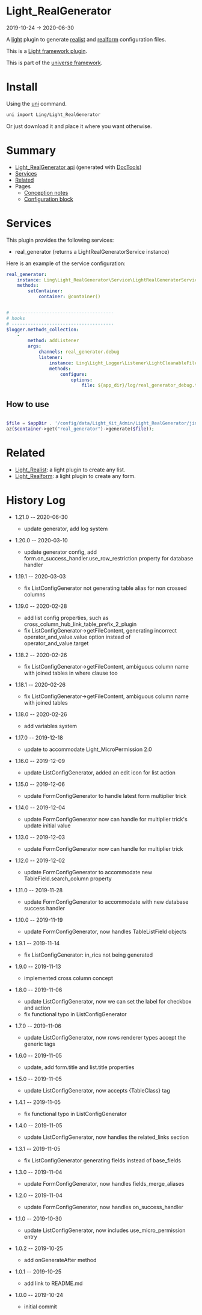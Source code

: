 Light_RealGenerator
===========
2019-10-24 -> 2020-06-30



A [light](https://github.com/lingtalfi/Light) plugin to generate [realist](https://github.com/lingtalfi/Light_Realist) and [realform](https://github.com/lingtalfi/Light_Realform) configuration files.

This is a [Light framework plugin](https://github.com/lingtalfi/Light/blob/master/doc/pages/plugin.md).

This is part of the [universe framework](https://github.com/karayabin/universe-snapshot).


Install
==========
Using the [uni](https://github.com/lingtalfi/universe-naive-importer) command.
```bash
uni import Ling/Light_RealGenerator
```

Or just download it and place it where you want otherwise.






Summary
===========
- [Light_RealGenerator api](https://github.com/lingtalfi/Light_RealGenerator/blob/master/doc/api/Ling/Light_RealGenerator.md) (generated with [DocTools](https://github.com/lingtalfi/DocTools))
- [Services](#services)
- [Related](#related)
- Pages
    - [Conception notes](https://github.com/lingtalfi/Light_RealGenerator/blob/master/doc/pages/conception-notes.md)
    - [Configuration block](https://github.com/lingtalfi/Light_RealGenerator/blob/master/doc/pages/realgen-configuration-block.md)




Services
=========


This plugin provides the following services:

- real_generator (returns a LightRealGeneratorService instance)



Here is an example of the service configuration:

```yaml
real_generator:
    instance: Ling\Light_RealGenerator\Service\LightRealGeneratorService
    methods:
        setContainer:
            container: @container()


# --------------------------------------
# hooks
# --------------------------------------
$logger.methods_collection:
    -
        method: addListener
        args:
            channels: real_generator.debug
            listener:
                instance: Ling\Light_Logger\Listener\LightCleanableFileLoggerListener
                methods:
                    configure:
                        options:
                            file: ${app_dir}/log/real_generator_debug.txt
```


How to use
--------------

```php

$file = $appDir . '/config/data/Light_Kit_Admin/Light_RealGenerator/jindemo.byml';
az($container->get("real_generator")->generate($file));
```






Related
=========
- [Light_Realist](https://github.com/lingtalfi/Light_Realist): a light plugin to create any list.
- [Light_Realform](https://github.com/lingtalfi/Light_Realform): a light plugin to create any form.



History Log
=============

- 1.21.0 -- 2020-06-30

    - update generator, add log system 

- 1.20.0 -- 2020-03-10

    - update generator config, add form.on_success_handler.use_row_restriction property for database handler 
    
- 1.19.1 -- 2020-03-03

    - fix ListConfigGenerator not generating table alias for non crossed columns
    
- 1.19.0 -- 2020-02-28

    - add list config properties, such as cross_column_hub_link_table_prefix_2_plugin 
    - fix ListConfigGenerator->getFileContent, generating incorrect operator_and_value.value option instead of operator_and_value.target
    
- 1.18.2 -- 2020-02-26

    - fix ListConfigGenerator->getFileContent, ambiguous column name with joined tables in where clause too
    
- 1.18.1 -- 2020-02-26

    - fix ListConfigGenerator->getFileContent, ambiguous column name with joined tables
    
- 1.18.0 -- 2020-02-26

    - add variables system
    
- 1.17.0 -- 2019-12-18

    - update to accommodate Light_MicroPermission 2.0
    
- 1.16.0 -- 2019-12-09

    - update ListConfigGenerator, added an edit icon for list action
    
- 1.15.0 -- 2019-12-06

    - update FormConfigGenerator to handle latest form multiplier trick
    
- 1.14.0 -- 2019-12-04

    - update FormConfigGenerator now can handle for multiplier trick's update initial value
    
- 1.13.0 -- 2019-12-03

    - update FormConfigGenerator now can handle for multiplier trick
    
- 1.12.0 -- 2019-12-02

    - update FormConfigGenerator to accommodate new TableField.search_column property
    
- 1.11.0 -- 2019-11-28

    - update FormConfigGenerator to accommodate with new database success handler
    
- 1.10.0 -- 2019-11-19

    - update FormConfigGenerator, now handles TableListField objects
    
- 1.9.1 -- 2019-11-14

    - fix ListConfigGenerator: in_rics not being generated
    
- 1.9.0 -- 2019-11-13

    - implemented cross column concept
    
- 1.8.0 -- 2019-11-06

    - update ListConfigGenerator, now we can set the label for checkbox and action
    - fix functional typo in ListConfigGenerator 
    
- 1.7.0 -- 2019-11-06

    - update ListConfigGenerator, now rows renderer types accept the generic tags
    
- 1.6.0 -- 2019-11-05

    - update, add form.title and list.title properties
    
- 1.5.0 -- 2019-11-05

    - update ListConfigGenerator, now accepts {TableClass} tag
    
- 1.4.1 -- 2019-11-05

    - fix functional typo in ListConfigGenerator
    
- 1.4.0 -- 2019-11-05

    - update ListConfigGenerator, now handles the related_links section

- 1.3.1 -- 2019-11-05

    - fix ListConfigGenerator generating fields instead of base_fields

- 1.3.0 -- 2019-11-04

    - update FormConfigGenerator, now handles fields_merge_aliases
    
- 1.2.0 -- 2019-11-04

    - update FormConfigGenerator, now handles on_success_handler

- 1.1.0 -- 2019-10-30

    - update ListConfigGenerator, now includes use_micro_permission entry
    
- 1.0.2 -- 2019-10-25

    - add onGenerateAfter method
    
- 1.0.1 -- 2019-10-25

    - add link to README.md
    
- 1.0.0 -- 2019-10-24

    - initial commit